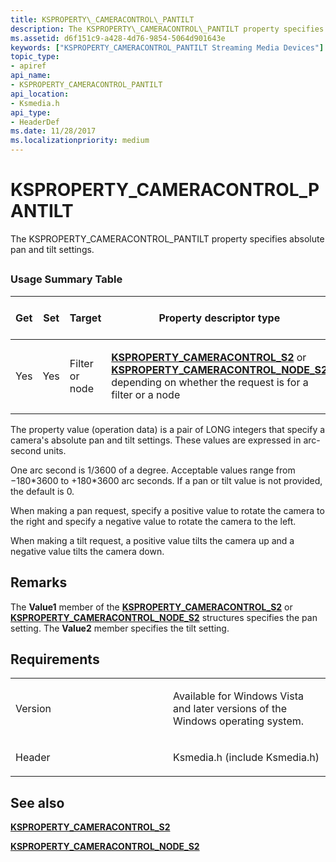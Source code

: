 ```yaml
---
title: KSPROPERTY\_CAMERACONTROL\_PANTILT
description: The KSPROPERTY\_CAMERACONTROL\_PANTILT property specifies absolute pan and tilt settings.
ms.assetid: d6f151c9-a428-4d76-9854-5064d901643e
keywords: ["KSPROPERTY_CAMERACONTROL_PANTILT Streaming Media Devices"]
topic_type:
- apiref
api_name:
- KSPROPERTY_CAMERACONTROL_PANTILT
api_location:
- Ksmedia.h
api_type:
- HeaderDef
ms.date: 11/28/2017
ms.localizationpriority: medium
---
```


# KSPROPERTY\_CAMERACONTROL\_PANTILT


The KSPROPERTY\_CAMERACONTROL\_PANTILT property specifies absolute pan and tilt settings.

## <span id="ddk_ksproperty_cameracontrol_pantilt_ks"></span><span id="DDK_KSPROPERTY_CAMERACONTROL_PANTILT_KS"></span>


### Usage Summary Table

<table>
<colgroup>
<col width="20%" />
<col width="20%" />
<col width="20%" />
<col width="20%" />
<col width="20%" />
</colgroup>
<thead>
<tr class="header">
<th>Get</th>
<th>Set</th>
<th>Target</th>
<th>Property descriptor type</th>
<th>Property value type</th>
</tr>
</thead>
<tbody>
<tr class="odd">
<td><p>Yes</p></td>
<td><p>Yes</p></td>
<td><p>Filter or node</p></td>
<td><p><a href="/windows-hardware/drivers/ddi/ksmedia/ns-ksmedia-ksproperty_cameracontrol_s2" data-raw-source="[&lt;strong&gt;KSPROPERTY_CAMERACONTROL_S2&lt;/strong&gt;](/windows-hardware/drivers/ddi/ksmedia/ns-ksmedia-ksproperty_cameracontrol_s2)"><strong>KSPROPERTY_CAMERACONTROL_S2</strong></a> or <a href="/windows-hardware/drivers/ddi/ksmedia/ns-ksmedia-ksproperty_cameracontrol_node_s2" data-raw-source="[&lt;strong&gt;KSPROPERTY_CAMERACONTROL_NODE_S2&lt;/strong&gt;](/windows-hardware/drivers/ddi/ksmedia/ns-ksmedia-ksproperty_cameracontrol_node_s2)"><strong>KSPROPERTY_CAMERACONTROL_NODE_S2</strong></a> depending on whether the request is for a filter or a node</p></td>
<td><p>Pair of LONG integers</p></td>
</tr>
</tbody>
</table>

 

The property value (operation data) is a pair of LONG integers that specify a camera's absolute pan and tilt settings. These values are expressed in arc-second units.

One arc second is 1/3600 of a degree. Acceptable values range from −180\*3600 to +180\*3600 arc seconds. If a pan or tilt value is not provided, the default is 0.

When making a pan request, specify a positive value to rotate the camera to the right and specify a negative value to rotate the camera to the left.

When making a tilt request, a positive value tilts the camera up and a negative value tilts the camera down.

Remarks
-------

The **Value1** member of the [**KSPROPERTY\_CAMERACONTROL\_S2**](/windows-hardware/drivers/ddi/ksmedia/ns-ksmedia-ksproperty_cameracontrol_s2) or [**KSPROPERTY\_CAMERACONTROL\_NODE\_S2**](/windows-hardware/drivers/ddi/ksmedia/ns-ksmedia-ksproperty_cameracontrol_node_s2) structures specifies the pan setting. The **Value2** member specifies the tilt setting.

Requirements
------------

<table>
<colgroup>
<col width="50%" />
<col width="50%" />
</colgroup>
<tbody>
<tr class="odd">
<td><p>Version</p></td>
<td><p>Available for Windows Vista and later versions of the Windows operating system.</p></td>
</tr>
<tr class="even">
<td><p>Header</p></td>
<td>Ksmedia.h (include Ksmedia.h)</td>
</tr>
</tbody>
</table>

## See also


[**KSPROPERTY\_CAMERACONTROL\_S2**](/windows-hardware/drivers/ddi/ksmedia/ns-ksmedia-ksproperty_cameracontrol_s2)

[**KSPROPERTY\_CAMERACONTROL\_NODE\_S2**](/windows-hardware/drivers/ddi/ksmedia/ns-ksmedia-ksproperty_cameracontrol_node_s2)


